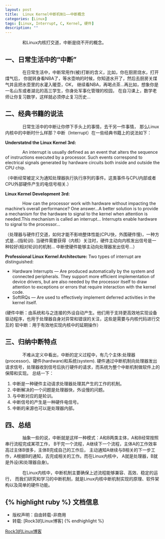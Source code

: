 ```yaml
---
layout: post
title:  Linux Kernel中断机制1——中断概念
categories: [Linux]
tags: [Linux, Interrupt, C, Kernel, 硬件]
description: ""
---
```


&emsp;&emsp;&emsp;&emsp;和Linux内核打交道，中断是绕不开的概念。

## 一、日常生活中的“中断”
&emsp;&emsp;&emsp;&emsp;在日常生活中，中断常用作(被)打断的含义，比如，你在厨房烧水，打开煤气后，
你就转身看NBA了，等水壶响的时候，你知道水开了，然后去厨房关煤气并且把水壶里的水灌入暖壶，OK，
继续看NBA，再喝点茶...再比如，想象你是一名山东或者湖北的高三学生，你身处军事化管理的校园，
在自习课上，数学老师让你复习数学，这样就必须停止复习历史...

## 二、经典书籍的说法
&emsp;&emsp;&emsp;&emsp;日常生活中的中断让你停下手头上的事情，去干另一件事情，
那么Linux内核中的中断时什么样那？中断（Interrupt）在一些经典书籍上的说法如下：

**Understatnd the Linux Kernel 3rd:**

&emsp;&emsp;&emsp;&emsp;An interrupt is usually defined as an event that alters the sequence of 
instructions executed by a processor. Such events correspond to electrical signals generated by 
hardware circuits both inside and outside the CPU chip.

（中断经常被定义为通知处理器执行执行序列的事件。这类事件与CPU内部或者CPU外部硬件产生的电信号相关.）

**Linux Kernel Development 3rd:**

&emsp;&emsp;&emsp;&emsp;How can the processor work with hardware without impacting the machine’s 
overall performance? One answer...A better solution is to provide a mechanism for the hardware to 
signal to the kernel when attention is needed.This mechanism is called an interrupt...
Interrupts enable hardware to signal to the processor...

（处理器与硬件打交道，如何才能不影响整体性能(CPU快，外围硬件慢)，一种方式是...(指轮训).
当硬件需要获得（内核）关注时，硬件主动向内核发出信号是一种较好(相对轮训)的机制...
中断使硬件能够主动向处理器发出信号...）

**Professional Linux Kernel Architecture:**
Two types of interrupt are distinguished:

*  Hardware Interrupts — Are produced automatically by the system and connected peripherals.
   They support more efficient implementation of device drivers, but are also needed by the 
   processor itself to draw attention to exceptions or errors that require interaction with the kernel code.
* SoftIRQs — Are used to effectively implement deferred activities in the kernel itself.

(硬件中断：由系统和与之连接的外设自动产生。他们用于支持更高效地实现设备驱动程序，也用于处理器自身对异常和错误的关注，这些是需要与内核代码进行交互的
软中断：用于有效地实现内核中的延期操作）

## 三、归纳中断特点

&emsp;&emsp;&emsp;&emsp;不难从定义中看出，中断的定义过程中，有几个主体:处理器(processor)、硬件(hardware)和系统(system).
硬件通过中断机制向处理器发出请求信号，处理器收到信号后执行硬件的请求，而系统为整个中断机制做软件上的保障和实现。
总结一下：

1. 中断是一种硬件主动请求处理器处理其产生的工作的机制。
2. 中断解决的一个问题是处理器快，外设慢的问题。
3. 与中断对应的是轮训。
4. 中断信号的产生是一种硬件电信号。
5. 中断的来源也可以是处理器内部。

## 四、总结

&emsp;&emsp;&emsp;&emsp;抽象一些的说，中断就是这样一种模式：A和B两类主体，A和B经常按照串行流程完成某项工作，
B干完一个流程，A继续下一个流程，主体A的工作效率高过主体B很多，主体B完成自己的工作后，
主动通知A继续与B相关的下一步工作，A根据B的通知，去完成相关的工作。而在Linux内核中，
A就是处理器，B就是外设(和处理器自身)。

&emsp;&emsp;&emsp;&emsp;在Linux内核中，中断机制主要确保上述流程能够兼容、高效、稳定的运行，
而我们研究和学习的中断机制，就是Linux内核中断机制实现的原理、软件架构以及简单的硬件功能。



{% highlight ruby %}
文档信息
--------------
* 版权声明：自由转载-非商用
* 转载: [Rock3的Linux博客]
{% endhighlight %}

[Rock3的Linux博客](http://rock3.info/)

[jekyll]:      http://jekyllrb.com
[jekyll-gh]:   https://github.com/jekyll/jekyll
[jekyll-help]: https://github.com/jekyll/jekyll-help
